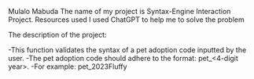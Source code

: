 Mulalo Mabuda
The name of my project is Syntax-Engine Interaction Project.
Resources used I used ChatGPT to help me to solve the problem

The description of the project:

-This function validates the syntax of a pet adoption code inputted by the user.
-The pet adoption code should adhere to the format: pet_<4-digit year><alphanumeric characters>.
-For example: pet_2023Fluffy
